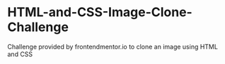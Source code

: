 # HTML-and-CSS-Image-Clone-Challenge
Challenge provided by frontendmentor.io to clone an image using HTML and CSS
